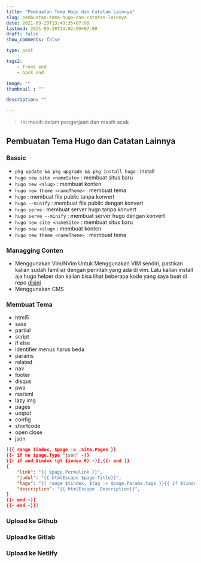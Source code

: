 ```yaml
---
title: "Pembuatan Tema Hugo dan Catatan Lainnya"
slug: pembuatan-tema-hugo-dan-catatan-lainnya
date: 2021-09-20T13:49:35+07:00
lastmod: 2021-09-20T14:02:09+07:00
draft: false
show_comments: false

type: post

tags2:
    - front end
    - back end

image: ""
thumbnail : ""

description: ""

---
```


> ini masih dalam pengerjaan dan masih acak

## Pembuatan Tema Hugo dan Catatan Lainnya

### Bassic
- ```pkg update && pkg upgrade && pkg install hugo``` : install
- `hugo new site <nameSite>` : membuat situs baru
- `hugo new <slug>` : membuat konten
- `hugo new theme <nameTheme>` : membuat tema
- `hugo` : membuat file public tanpa konvert
- `hugo --minify` : membuat file public dengan konvert
- `hugo serve` : membuat server hugo tanpa konvert
- `hugo serve --minify` : membuat server hugo dengan konvert
- `hugo new site <nameSite>` : membuat situs baru
- `hugo new <slug>` : membuat konten
- `hugo new theme <nameTheme>` : membuat tema


### Managging Conten
- Menggunakan Vim/NVim
Untuk Menggunakan VIM sendiri, pastikan kalian sudah familiar dengan perintah yang ada di vim. Lalu kalian install aja hugo helper dan kalian bisa lihat beberapa kode yang saya buat di repo [disini]()
- Menggunakan CMS

### Membuat Tema
- html5
- sass
- partial
- script
- if else
- identifier menus harus beda
- params
- related
- nav
- footer
- disqus
- pwa
- rss/xml
- lazy img
- pages
- uotput
- config
- shortcode
- open close
- json
```json
[{{ range $index, $page := .Site.Pages }}
{{- if ne $page.Type "json" -}}
{{- if and $index (gt $index 0) -}},{{- end }}
{
	"link": "{{ $page.Permalink }}",
	"judul": "{{ htmlEscape $page.Title}}",
	"tags": "{{ range $tindex, $tag := $page.Params.tags }}{{ if $tindex }} >{{ end }}{{ $tag| htmlEscape }}>{{ end }}",
	"description": "{{ htmlEscape .Description}}",
}
{{- end -}}
{{- end -}}]
```

### Upload ke Github

### Upload ke Gitlab

### Upload ke Netlify

